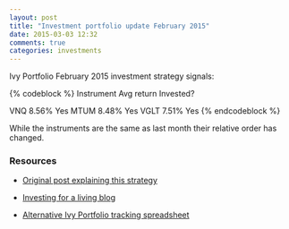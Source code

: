 ```yaml
---
layout: post
title: "Investment portfolio update February 2015"
date: 2015-03-03 12:32
comments: true
categories: investments
---
```


Ivy Portfolio February 2015 investment strategy signals:

{% codeblock %}
Instrument      Avg return      Invested?

VNQ              8.56%          Yes
MTUM             8.48%          Yes
VGLT             7.51%          Yes
{% endcodeblock %}

While the instruments are the same as last month their relative order has changed.

### Resources

 * [Original post explaining this strategy](/blog/2013/10/30/investment-portfolio-update-october-2013/)

 * [Investing for a living blog](http://investingforaliving.wordpress.com/)

 * [Alternative Ivy Portfolio tracking spreadsheet](https://docs.google.com/spreadsheets/d/1bN6OWUTsCwDu8th2WlibwHJ5GOPKitVJPq5li1TZGKg/edit?usp=sharing)